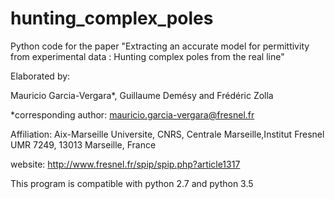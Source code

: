 # hunting_complex_poles
Python code for the paper 
"Extracting an accurate model for permittivity from experimental data : Hunting complex poles from the real line"

Elaborated by:

Mauricio Garcia-Vergara*, Guillaume Demésy and Frédéric Zolla

*corresponding author: mauricio.garcia-vergara@fresnel.fr

Affiliation:
Aix-Marseille Universite, CNRS, Centrale Marseille,Institut Fresnel UMR 7249, 13013 Marseille, France

website: http://www.fresnel.fr/spip/spip.php?article1317

This program is compatible with python 2.7 and python 3.5
